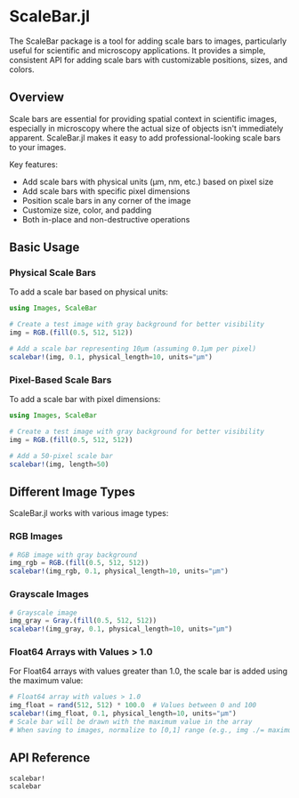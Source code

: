 # ScaleBar.jl

The ScaleBar package is a tool for adding scale bars to images, particularly useful for scientific and microscopy applications. It provides a simple, consistent API for adding scale bars with customizable positions, sizes, and colors.

## Overview

Scale bars are essential for providing spatial context in scientific images, especially in microscopy where the actual size of objects isn't immediately apparent. ScaleBar.jl makes it easy to add professional-looking scale bars to your images.

Key features:
- Add scale bars with physical units (μm, nm, etc.) based on pixel size
- Add scale bars with specific pixel dimensions
- Position scale bars in any corner of the image
- Customize size, color, and padding
- Both in-place and non-destructive operations

## Basic Usage

### Physical Scale Bars

To add a scale bar based on physical units:

```julia
using Images, ScaleBar

# Create a test image with gray background for better visibility
img = RGB.(fill(0.5, 512, 512))

# Add a scale bar representing 10μm (assuming 0.1μm per pixel)
scalebar!(img, 0.1, physical_length=10, units="μm")
```

### Pixel-Based Scale Bars

To add a scale bar with pixel dimensions:

```julia
using Images, ScaleBar

# Create a test image with gray background for better visibility
img = RGB.(fill(0.5, 512, 512))

# Add a 50-pixel scale bar
scalebar!(img, length=50)
```

## Different Image Types

ScaleBar.jl works with various image types:

### RGB Images

```julia
# RGB image with gray background
img_rgb = RGB.(fill(0.5, 512, 512))
scalebar!(img_rgb, 0.1, physical_length=10, units="μm")
```

### Grayscale Images

```julia
# Grayscale image
img_gray = Gray.(fill(0.5, 512, 512))
scalebar!(img_gray, 0.1, physical_length=10, units="μm")
```

### Float64 Arrays with Values > 1.0

For Float64 arrays with values greater than 1.0, the scale bar is added using the maximum value:

```julia
# Float64 array with values > 1.0
img_float = rand(512, 512) * 100.0  # Values between 0 and 100
scalebar!(img_float, 0.1, physical_length=10, units="μm")
# Scale bar will be drawn with the maximum value in the array
# When saving to images, normalize to [0,1] range (e.g., img ./= maximum(img))
```

## API Reference

```@docs
scalebar!
scalebar
```

